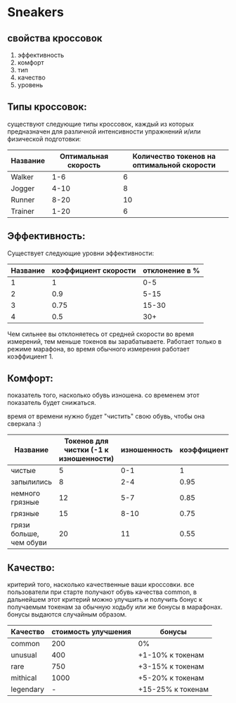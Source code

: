 # Sneakers

## свойства кроссовок

1. эффективность
2. комфорт
3. тип
4. качество
5. уровень

## Типы кроссовок:

существуют следующие типы кроссовок, каждый из которых предназначен для различной интенсивности упражнений и/или физической подготовки:

| Название | Оптимальная скорость | Количество токенов на оптимальной скорости |
| -------- | -------------------- | ------------------------------------------ |
| Walker   | 1-6                  | 6                                          |
| Jogger   | 4-10                 | 8                                          |
| Runner   | 8-20                 | 10                                         |
| Trainer  | 1-20                 | 6                                          |

## Эффективность:

Существует следующие уровни эффективности:

| Название | коэффициент скорости | отклонение в % |
| -------- | -------------------- | -------------- |
| 1        | 1                    | 0-5            |
| 2        | 0.9                  | 5-15           |
| 3        | 0.75                 | 15-30          |
| 4        | 0.5                  | 30+            |

Чем сильнее вы отклоняетесь от средней скорости во время измерений, тем меньше токенов вы зарабатываете. Работает только в режиме марафона, во время обычного измерения работает коэффициент 1.

## Комфорт:

показатель того, насколько обувь изношена. со временем этот показатель будет снижаться.

время от времени нужно будет "чистить" свою обувь, чтобы она сверкала :)

| Название                | Токенов для чистки (-1 к изношенности) | изношенность | коэффициент |
| ----------------------- | -------------------------------------- | ------------ | ----------- |
| чистые                  | 5                                      | 0-1          | 1           |
| запылились              | 8                                      | 2-4          | 0.95        |
| немного грязные         | 12                                     | 5-7          | 0.85        |
| грязные                 | 15                                     | 8-10         | 0.75        |
| грязи больше, чем обуви | 20                                     | 11           | 0.55        |

## Качество:

критерий того, насколько качественные ваши кроссовки. все пользователи при старте получают обувь качества common, в дальнейшем этот критерий можно улучшить и получить бонус к получаемым токенам за обычную ходьбу или же бонусы в марафонах. бонусы выдаются случайным образом.

| Качество  | стоимость улучшения | бонусы            |
| --------- | ------------------- | ----------------- |
| common    | 200                 | 0%                |
| unusual   | 400                 | +1-10% к токенам  |
| rare      | 750                 | +3-15% к токенам  |
| mithical  | 1000                | +5-20% к токенам  |
| legendary | -                   | +15-25% к токенам |
